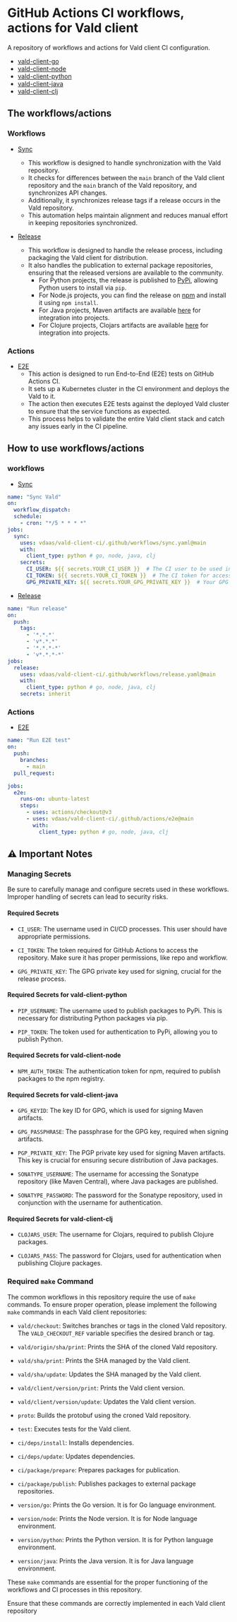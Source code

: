# GitHub Actions CI workflows, actions for Vald client

A repository of workflows and actions for Vald client CI configuration.

- [vald-client-go](https://github.com/vdaas/vald-client-go)
- [vald-client-node](https://github.com/vdaas/vald-client-node)
- [vald-client-python](https://github.com/vdaas/vald-client-python)
- [vald-client-java](https://github.com/vdaas/vald-client-java)
- [vald-client-clj](https://github.com/vdaas/vald-client-clj)

## The workflows/actions

### Workflows

- [Sync](./.github/workflows/sync.yaml)
  - This workflow is designed to handle synchronization with the Vald repository.
  - It checks for differences between the `main` branch of the Vald client repository and the `main` branch of the Vald repository, and synchronizes API changes.
  - Additionally, it synchronizes release tags if a release occurs in the Vald repository.
  - This automation helps maintain alignment and reduces manual effort in keeping repositories synchronized.

- [Release](./.github/workflows/release.yaml)
  - This workflow is designed to handle the release process, including  packaging the Vald client for distribution.
  - It also handles the publication to external package repositories, ensuring that the released versions are available to the community.
    - For Python projects, the release is published to [PyPi](https://pypi.org/project/vald-client-python/), allowing Python users to install via `pip`.
    - For Node.js projects, you can find the release on [npm](https://www.npmjs.com/package/vald-client-node) and install it using `npm install`.
    - For Java projects, Maven artifacts are available [here](https://central.sonatype.com/artifact/org.vdaas.vald/vald-client-java) for integration into projects.
    - For Clojure projects, Clojars artifacts are available [here](https://clojars.org/vald-client-clj) for integration into projects.

### Actions

- [E2E](./.github/actions/e2e/action.yaml)
  - This action is designed to run End-to-End (E2E) tests on GitHub Actions CI.
  - It sets up a Kubernetes cluster in the CI environment and deploys the Vald to it.
  - The action then executes E2E tests against the deployed Vald cluster to ensure that the service functions as expected.
  - This process helps to validate the entire Vald client stack and catch any issues early in the CI pipeline.

## How to use workflows/actions

### workflows

- [Sync](./.github/workflows/sync.yaml)

```yaml
name: "Sync Vald"
on:
  workflow_dispatch:
  schedule:
    - cron: "*/5 * * * *"
jobs:
  sync:
    uses: vdaas/vald-client-ci/.github/workflows/sync.yaml@main
    with:
      client_type: python # go, node, java, clj
    secrets:
      CI_USER: ${{ secrets.YOUR_CI_USER }}  # The CI user to be used in your environment
      CI_TOKEN: ${{ secrets.YOUR_CI_TOKEN }}  # The CI token for accessing the repository in your environment
      GPG_PRIVATE_KEY: ${{ secrets.YOUR_GPG_PRIVATE_KEY }}  # Your GPG private key for signing
```

- [Release](./.github/workflows/release.yaml)

```yaml
name: "Run release"
on:
  push:
    tags:
      - '*.*.*'
      - 'v*.*.*'
      - '*.*.*-*'
      - 'v*.*.*-*'
jobs:
  release:
    uses: vdaas/vald-client-ci/.github/workflows/release.yaml@main
    with:
      client_type: python # go, node, java, clj
    secrets: inherit

```

### Actions

- [E2E](./.github/actions/e2e/action.yaml)

```yaml
name: "Run E2E test"
on:
  push:
    branches:
      - main
  pull_request:

jobs:
  e2e:
    runs-on: ubuntu-latest
    steps:
      - uses: actions/checkout@v3
      - uses: vdaas/vald-client-ci/.github/actions/e2e@main
        with:
          client_type: python # go, node, java, clj
````

## :warning: Important Notes

### Managing Secrets

Be sure to carefully manage and configure secrets used in these workflows. Improper handling of secrets can lead to security risks.

#### Required Secrets

- `CI_USER`: The username used in CI/CD processes. This user should have appropriate permissions.

- `CI_TOKEN`: The token required for GitHub Actions to access the repository. Make sure it has proper permissions, like repo and workflow.

- `GPG_PRIVATE_KEY`: The GPG private key used for signing, crucial for the release process.

#### Required Secrets for vald-client-python

- `PIP_USERNAME`: The username used to publish packages to PyPi. This is necessary for distributing Python packages via pip.

- `PIP_TOKEN`: The token used for authentication to PyPi, allowing you to publish Python.

#### Required Secrets for vald-client-node

- `NPM_AUTH_TOKEN`: The authentication token for npm, required to publish packages to the npm registry.

#### Required Secrets for vald-client-java

- `GPG_KEYID`: The key ID for GPG, which is used for signing Maven artifacts.

- `GPG_PASSPHRASE`: The passphrase for the GPG key, required when signing artifacts.

- `PGP_PRIVATE_KEY`: The PGP private key used for signing Maven artifacts. This key is crucial for ensuring secure distribution of Java packages.

- `SONATYPE_USERNAME`: The username for accessing the Sonatype repository (like Maven Central), where Java packages are published.

- `SONATYPE_PASSWORD`: The password for the Sonatype repository, used in conjunction with the username for authentication.

#### Required Secrets for vald-client-clj

- `CLOJARS_USER`: The username for Clojars, required to publish Clojure packages.

- `CLOJARS_PASS`: The password for Clojars, used for authentication when publishing Clojure packages.


### Required `make` Command

The common workflows in this repository require the use of `make` commands. To ensure proper operation, please implement the following `make` commands in each Vald client repositories:

- `vald/checkout`: Switches branches or tags in the cloned Vald repository. The `VALD_CHECKOUT_REF` variable specifies the desired branch or tag.

- `vald/origin/sha/print`: Prints the SHA of the cloned Vald repository.

- `vald/sha/print`: Prints the SHA managed by the Vald client.

- `vald/sha/update`: Updates the SHA managed by the Vald client.

- `vald/client/version/print`: Prints the Vald client version.

- `vald/client/version/update`: Updates the Vald client version.

- `proto`: Builds the protobuf using the croned Vald repository.

- `test`: Executes tests for the Vald client.

- `ci/deps/install`: Installs dependencies.

- `ci/deps/update`: Updates dependencies.

- `ci/package/prepare`: Prepares packages for publication.

- `ci/package/publish`: Publishes packages to external package repositories.

- `version/go`: Prints the Go version. It is for Go language environment.

- `version/node`: Prints the Node version. It is for Node language environment.

- `version/python`: Prints the Python version. It is for Python language environment.

- `version/java`: Prints the Java version. It is for Java language environment.

These `make` commands are essential for the proper functioning of the workflows and CI processes in this repository.

Ensure that these commands are correctly implemented in each Vald client repository
